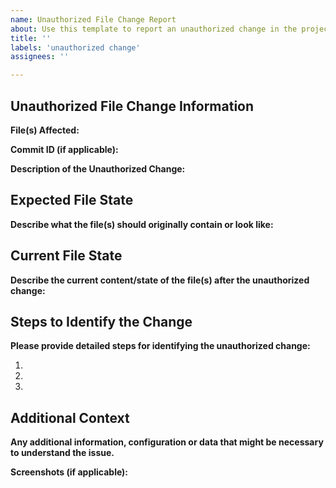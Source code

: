 ```yaml
---
name: Unauthorized File Change Report
about: Use this template to report an unauthorized change in the project files.
title: ''
labels: 'unauthorized change'
assignees: ''

---
```


## Unauthorized File Change Information

**File(s) Affected:**

**Commit ID (if applicable):**

**Description of the Unauthorized Change:**

## Expected File State

**Describe what the file(s) should originally contain or look like:**

## Current File State

**Describe the current content/state of the file(s) after the unauthorized change:**

## Steps to Identify the Change

**Please provide detailed steps for identifying the unauthorized change:**

1.
2.
3.

## Additional Context

**Any additional information, configuration or data that might be necessary to understand the issue.**

**Screenshots (if applicable):**
